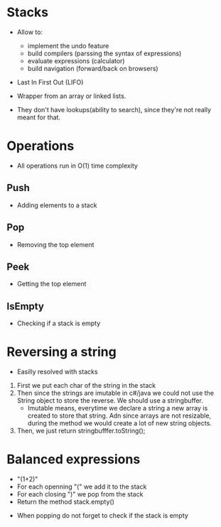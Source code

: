 # Stacks

- Allow to: 
    - implement the undo feature
    - build compilers (parssing the syntax of expressions)
    - evaluate expressions (calculator)
    - build navigation (forward/back on browsers)

- Last In First Out (LIFO)
- Wrapper from an array or linked lists. 
- They don't have lookups(ability to search), since they're not really meant for that.

# Operations
- All operations run in O(1) time complexity

## Push 
- Adding elements to a stack

## Pop
- Removing the top element

## Peek
- Getting the top element

## IsEmpty
- Checking if a stack is empty


# Reversing a string
- Easilly resolved with stacks

1. First we put each char of the string in the stack
2. Then since the strings are imutable in c#/java we could not use the String object to store the reverse. We should use a stringbuffer.
    - Imutable means, everytime we declare a string a new array is created to store that string. Adn since arrays are not resizable, during the method we would create a lot of new string objects.
3. Then, we just return stringbufffer.toString();


# Balanced expressions
- "(1+2)"
- For each openning "(" we add it to the stack
- For each closing ")" we pop from the stack
- Return the method stack.empty()
* When popping do not forget to check if the stack is empty

